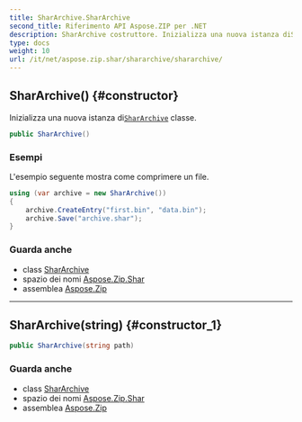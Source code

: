 ```yaml
---
title: SharArchive.SharArchive
second_title: Riferimento API Aspose.ZIP per .NET
description: SharArchive costruttore. Inizializza una nuova istanza diSharArchive classe.
type: docs
weight: 10
url: /it/net/aspose.zip.shar/shararchive/shararchive/
---
```

## SharArchive() {#constructor}

Inizializza una nuova istanza di[`SharArchive`](../) classe.

```csharp
public SharArchive()
```

### Esempi

L'esempio seguente mostra come comprimere un file.

```csharp
using (var archive = new SharArchive())
{
    archive.CreateEntry("first.bin", "data.bin");
    archive.Save("archive.shar");
}
```

### Guarda anche

* class [SharArchive](../)
* spazio dei nomi [Aspose.Zip.Shar](../../shararchive/)
* assemblea [Aspose.Zip](../../../)

---

## SharArchive(string) {#constructor_1}

```csharp
public SharArchive(string path)
```

### Guarda anche

* class [SharArchive](../)
* spazio dei nomi [Aspose.Zip.Shar](../../shararchive/)
* assemblea [Aspose.Zip](../../../)


